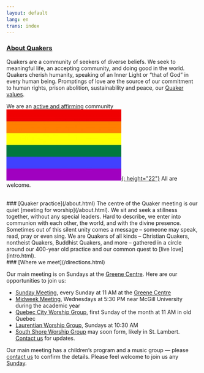 ```yaml
---
layout: default
lang: en
trans: index
---
```

 
### [About Quakers](/intro.html)

Quakers are a community of seekers of diverse beliefs. We seek to meaningful life, an accepting community, and doing good in the world. Quakers cherish humanity, speaking of an Inner Light or “that of God” in every human being. Promptings of love are the source of our commitment to human rights, prison abolition, sustainability and peace, our [Quaker values](/intro.html).

We are an [active and affirming](/intro.html) community [![Rainbow flag](/assets/images/Rainbow-Flag.jpg){: height="22"}](/intro.html) All are welcome.

<br>
### [Quaker practice](/about.html)
The centre of the Quaker meeting is our quiet [meeting for worship](/about.html). We sit and seek a stillness together, without any special leaders. Hard to describe, we enter into communion with each other, the world, and with the divine presence. Sometimes out of this silent unity comes a message – someone may speak, read, pray or even sing. We are Quakers of all kinds – Christian Quakers, nontheist Quakers, Buddhist Quakers, and more – gathered in a circle around our 400-year old practice and our common quest to [live love](intro.html).

<br>
### [Where we meet](/directions.html)

Our main meeting is on Sundays at the [Greene Centre](/directions.html). Here are our opportunities to join us: 
* [Sunday Meeting](directions.html), every Sunday at 11 AM at the [Greene Centre](/directions.html)
* [Midweek Meeting](midweek.html), Wednesdays at 5:30 PM near McGill University during the academic year
* [Quebec City Worship Group](quebec.html), first Sunday of the month at 11 AM in old Quebec
* [Laurentian Worship Group](laurentians.html), Sundays at 10:30 AM
* [South Shore Worship Group](south_shore.html) may soon form, likely in St. Lambert. [Contact us](/contact.html) for updates.

Our main meeting has a children’s program and a music group — please [contact us](/contact.html) to confirm the details. Please feel welcome to join us any [Sunday](/directions.html).

